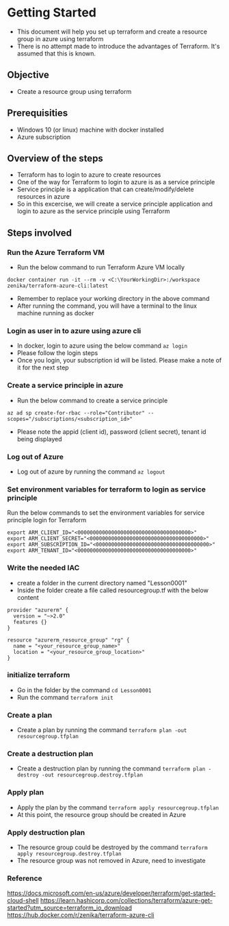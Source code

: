 # Getting Started
* This document will help you set up terraform and create a resource group in azure using terraform
* There is no attempt made to introduce the advantages of Terraform. It's assumed that this is known.

## Objective
* Create a resource group using terraform

## Prerequisities
* Windows 10 (or linux) machine with docker installed
* Azure subscription

## Overview of the steps
* Terraform has to login to azure to create resources
* One of the way for Terraform to login to azure is as a service principle
* Service principle is a application that can create/modify/delete resources in azure
* So in this excercise, we will create a service principle application and login to azure as the service principle using Terraform

## Steps involved

### Run the Azure Terraform VM
* Run the below command to run Terraform Azure VM locally
```
docker container run -it --rm -v <C:\YourWorkingDir>:/workspace zenika/terraform-azure-cli:latest
```
* Remember to replace your working directory in the above command
* After running the command, you will have a terminal to the linux machine running as docker

### Login as user in to azure using azure cli
* In docker, login to azure using the below command
```az login```
* Please follow the login steps
* Once you login, your subscription id will be listed. Please make a note of it for the next step

### Create a service principle in azure
* Run the below command to create a service principle
```
az ad sp create-for-rbac --role="Contributor" --scopes="/subscriptions/<subscription_id>"
```
* Please note the appid (client id), password (client secret), tenant id being displayed

### Log out of Azure
* Log out of azure by running the command `az logout`

### Set environment variables for terraform to login as service principle
Run the below commands to set the environment variables for service principle login for Terraform
```
export ARM_CLIENT_ID="<0000000000000000000000000000000000000>"
export ARM_CLIENT_SECRET="<0000000000000000000000000000000000000>"
export ARM_SUBSCRIPTION_ID="<0000000000000000000000000000000000000>"
export ARM_TENANT_ID="<0000000000000000000000000000000000000>"
```

### Write the needed IAC
* create a folder in the current directory named "Lesson0001"
* Inside the folder create a file called resourcegroup.tf with the below content
```
provider "azurerm" {
  version = "~>2.0"
  features {}
}

resource "azurerm_resource_group" "rg" {
  name = "<your_resource_group_name>"
  location = "<your_resource_group_location>"
}

```

### initialize terraform
* Go in the folder by the command `cd Lesson0001`
* Run the command `terraform init`

### Create a plan
* Create a plan by running the command `terraform plan -out resourcegroup.tfplan`

### Create a destruction plan
* Create a destruction plan by running the command `terraform plan -destroy -out resourcegroup.destroy.tfplan`

### Apply plan
* Apply the plan by the command `terraform apply resourcegroup.tfplan`
* At this point, the resource group should be created in Azure

### Apply destruction plan
* The resource group could be destroyed by the command `terraform apply resourcegroup.destroy.tfplan`
* The resource group was not removed in Azure, need to investigate

### Reference
https://docs.microsoft.com/en-us/azure/developer/terraform/get-started-cloud-shell
https://learn.hashicorp.com/collections/terraform/azure-get-started?utm_source=terraform_io_download
https://hub.docker.com/r/zenika/terraform-azure-cli






